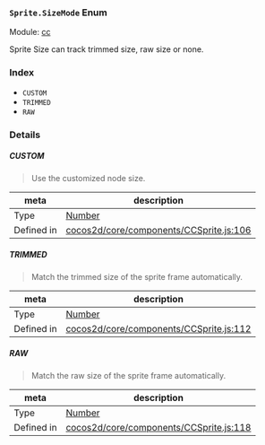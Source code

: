 ### `Sprite.SizeMode` Enum



Module: [cc](../modules/cc.md)


Sprite Size can track trimmed size, raw size or none.


### Index
  - `CUSTOM`
  - `TRIMMED`
  - `RAW`

### Details


##### CUSTOM

> Use the customized node size.

| meta | description |
|------|-------------|
| Type | <a href="https://developer.mozilla.org/en/JavaScript/Reference/Global_Objects/Number" class="crosslink external" target="_blank">Number</a> |
| Defined in | [cocos2d/core/components/CCSprite.js:106](https://github.com/cocos-creator/engine/blob/22ca6465effd8063cb95e509843b8bef3d880759/cocos2d/core/components/CCSprite.js#L106) |



##### TRIMMED

> Match the trimmed size of the sprite frame automatically.

| meta | description |
|------|-------------|
| Type | <a href="https://developer.mozilla.org/en/JavaScript/Reference/Global_Objects/Number" class="crosslink external" target="_blank">Number</a> |
| Defined in | [cocos2d/core/components/CCSprite.js:112](https://github.com/cocos-creator/engine/blob/22ca6465effd8063cb95e509843b8bef3d880759/cocos2d/core/components/CCSprite.js#L112) |



##### RAW

> Match the raw size of the sprite frame automatically.

| meta | description |
|------|-------------|
| Type | <a href="https://developer.mozilla.org/en/JavaScript/Reference/Global_Objects/Number" class="crosslink external" target="_blank">Number</a> |
| Defined in | [cocos2d/core/components/CCSprite.js:118](https://github.com/cocos-creator/engine/blob/22ca6465effd8063cb95e509843b8bef3d880759/cocos2d/core/components/CCSprite.js#L118) |


